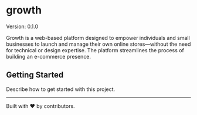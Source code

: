 # growth

Version: 0.1.0

Growth is a web-based platform designed to empower individuals and small businesses to launch and manage their own online stores—without the need for technical or design expertise. The platform streamlines the process of building an e-commerce presence.

## Getting Started

Describe how to get started with this project.

---

Built with ❤️ by contributors.
